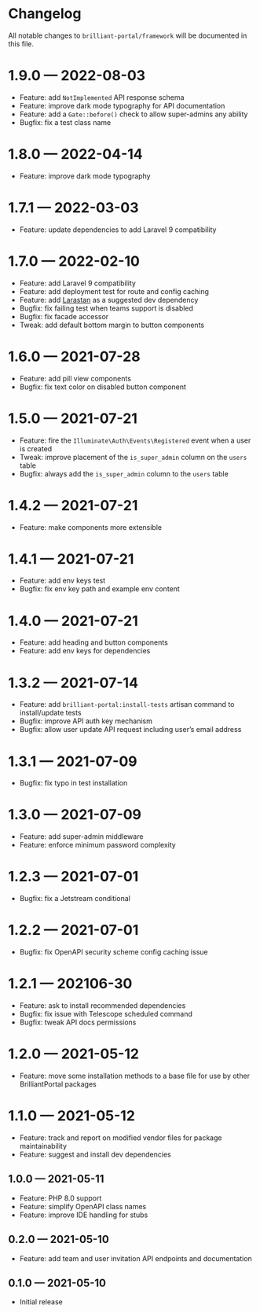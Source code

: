 # Changelog

All notable changes to `brilliant-portal/framework` will be documented in this file.

# 1.9.0 — 2022-08-03

- Feature: add `NotImplemented` API response schema
- Feature: improve dark mode typography for API documentation
- Feature: add a `Gate::before()` check to allow super-admins any ability
- Bugfix: fix a test class name

# 1.8.0 — 2022-04-14

- Feature: improve dark mode typography

# 1.7.1 — 2022-03-03

- Feature: update dependencies to add Laravel 9 compatibility

# 1.7.0 — 2022-02-10

- Feature: add Laravel 9 compatibility
- Feature: add deployment test for route and config caching
- Feature: add [Larastan](https://github.com/nunomaduro/larastan) as a suggested dev dependency
- Bugfix: fix failing test when teams support is disabled
- Bugfix: fix facade accessor
- Tweak: add default bottom margin to button components

# 1.6.0 — 2021-07-28

- Feature: add pill view components
- Bugfix: fix text color on disabled button component

# 1.5.0 — 2021-07-21

- Feature: fire the `Illuminate\Auth\Events\Registered` event when a user is created
- Tweak: improve placement of the `is_super_admin` column on the `users` table
- Bugfix: always add the `is_super_admin` column to the `users` table

# 1.4.2 — 2021-07-21

- Feature: make components more extensible

# 1.4.1 — 2021-07-21

- Feature: add env keys test
- Bugfix: fix env key path and example env content

# 1.4.0 — 2021-07-21

- Feature: add heading and button components
- Feature: add env keys for dependencies

# 1.3.2 — 2021-07-14

- Feature: add `brilliant-portal:install-tests` artisan command to install/update tests
- Bugfix: improve API auth key mechanism
- Bugfix: allow user update API request including user’s email address

# 1.3.1 — 2021-07-09

- Bugfix: fix typo in test installation

# 1.3.0 — 2021-07-09

- Feature: add super-admin middleware
- Feature: enforce minimum password complexity

# 1.2.3 — 2021-07-01

- Bugfix: fix a Jetstream conditional

# 1.2.2 — 2021-07-01

- Bugfix: fix OpenAPI security scheme config caching issue

# 1.2.1 — 202106-30

- Feature: ask to install recommended dependencies
- Bugfix: fix issue with Telescope scheduled command
- Bugfix: tweak API docs permissions

# 1.2.0 — 2021-05-12

- Feature: move some installation methods to a base file for use by other BrilliantPortal packages

# 1.1.0 — 2021-05-12

- Feature: track and report on modified vendor files for package maintainability
- Feature: suggest and install dev dependencies

## 1.0.0 — 2021-05-11

- Feature: PHP 8.0 support
- Feature: simplify OpenAPI class names
- Feature: improve IDE handling for stubs

## 0.2.0 — 2021-05-10

- Feature: add team and user invitation API endpoints and documentation

## 0.1.0 — 2021-05-10

- Initial release
